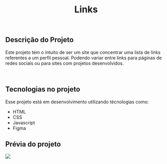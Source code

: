 <h1 align ='center'>Links</h1>
<br>
<h2>Descrição do Projeto</h2>
<p>Este projeto tem o intuito de ser um site que concentrar uma lista de links referentes a um perfil pessoal. Podendo variar entre links para páginas de redes sociais ou para sites com projetos desenvolvidos.</p>
<br>
<h2>Tecnologias no projeto</h2>
Esse projeto está em desenvolvimento utilizando técnologias como:
<br>
<ul>
    <li> HTML
    <li> CSS
    <li> Javascript
    <li> Figma
</ul>

<h2>Prévia do projeto</h2>
<picture>
    <img src = "VSCode/assets/previa1" type="image/img">

</picture>